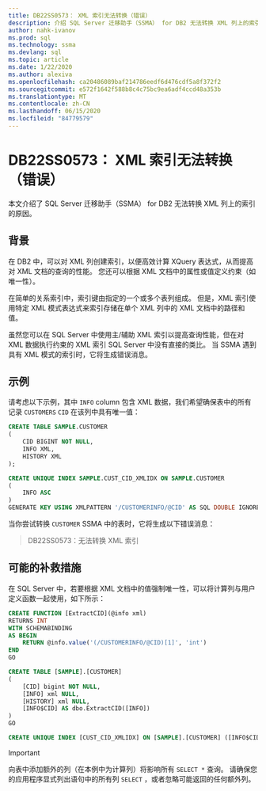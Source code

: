 ```yaml
---
title: DB22SS0573： XML 索引无法转换（错误）
description: 介绍 SQL Server 迁移助手（SSMA） for DB2 无法转换 XML 列上的索引的原因。
author: nahk-ivanov
ms.prod: sql
ms.technology: ssma
ms.devlang: sql
ms.topic: article
ms.date: 1/22/2020
ms.author: alexiva
ms.openlocfilehash: ca20486089baf214786eedf6d476cdf5a8f372f2
ms.sourcegitcommit: e572f1642f588b8c4c75bc9ea6adf4ccd48a353b
ms.translationtype: MT
ms.contentlocale: zh-CN
ms.lasthandoff: 06/15/2020
ms.locfileid: "84779579"
---
```

# <a name="db22ss0573-xml-index-cannot-be-converted-error"></a>DB22SS0573： XML 索引无法转换（错误）

本文介绍了 SQL Server 迁移助手（SSMA） for DB2 无法转换 XML 列上的索引的原因。

## <a name="background"></a>背景

在 DB2 中，可以对 XML 列创建索引，以便高效计算 XQuery 表达式，从而提高对 XML 文档的查询的性能。 您还可以根据 XML 文档中的属性或值定义约束（如唯一性）。

在简单的关系索引中，索引键由指定的一个或多个表列组成。 但是，XML 索引使用特定 XML 模式表达式来索引存储在单个 XML 列中的 XML 文档中的路径和值。

虽然您可以在 SQL Server 中使用主/辅助 XML 索引以提高查询性能，但在对 XML 数据执行约束的 XML 索引 SQL Server 中没有直接的类比。 当 SSMA 遇到具有 XML 模式的索引时，它将生成错误消息。

## <a name="example"></a>示例

请考虑以下示例，其中 `INFO` column 包含 XML 数据，我们希望确保表中的所有记录 `CUSTOMERS` `CID` 在该列中具有唯一值：

```sql
CREATE TABLE SAMPLE.CUSTOMER
(
    CID BIGINT NOT NULL,
    INFO XML,
    HISTORY XML
);

CREATE UNIQUE INDEX SAMPLE.CUST_CID_XMLIDX ON SAMPLE.CUSTOMER
(
    INFO ASC
)
GENERATE KEY USING XMLPATTERN '/CUSTOMERINFO/@CID' AS SQL DOUBLE IGNORE INVALID VALUES;
```

当你尝试转换 `CUSTOMER` SSMA 中的表时，它将生成以下错误消息：

> DB22SS0573：无法转换 XML 索引

## <a name="possible-remedies"></a>可能的补救措施

在 SQL Server 中，若要根据 XML 文档中的值强制唯一性，可以将计算列与用户定义函数一起使用，如下所示：

```sql
CREATE FUNCTION [ExtractCID](@info xml)
RETURNS INT
WITH SCHEMABINDING
AS BEGIN
    RETURN @info.value('(/CUSTOMERINFO/@CID)[1]', 'int')  
END
GO

CREATE TABLE [SAMPLE].[CUSTOMER]
(
    [CID] bigint NOT NULL,
    [INFO] xml NULL,
    [HISTORY] xml NULL,
    [INFO$CID] AS dbo.ExtractCID([INFO])
)
GO

CREATE UNIQUE INDEX [CUST_CID_XMLIDX] ON [SAMPLE].[CUSTOMER] ([INFO$CID])
```

> [!IMPORTANT]
> 向表中添加额外的列（在本例中为计算列）将影响所有 `SELECT *` 查询。 请确保您的应用程序显式列出语句中的所有列 `SELECT` ，或者忽略可能返回的任何额外列。
